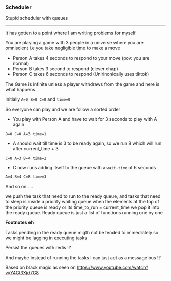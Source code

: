### Scheduler

Stupid scheduler with queues

----

It has gotten to a point where I am writing problems for myself

You are playing a game with 3 people in a universe where you are omniscient
i.e you take negligible time to make a move

- Person A takes 4 seconds to respond to your move (pov: you are normal)
- Person B takes 3 second to respond (clever chap)
- Person C takes 6 seconds to respond (Unirinonically uses tiktok)

The Game is infinite unless a player withdraws from the game and
here is what happens

Initially `A=0 B=0 C=0` and `time=0`

So everyone can play and we are follow a sorted order

- You play with Person A and have to wait for 3 seconds to play with A again

`B=0 C=0 A=3 time=1`

- A should wait till time is 3 to be ready again, so we run B which will run
  after current_time + 3

`C=0 A=3 B=4 time=2`

- C now runs adding itself to the queue with a `wait-time` of 6 seconds

`A=4 B=4 C=8 time=3`

And so on ....

we push the task that need to run to the ready queue, and tasks that need to sleep is inside a priority waiting queue when the elements at the top of the priority queue is ready or its time_to_run = current_time we pop it into the ready queue. Ready queue is just a list of functions running one by one

**Footnotes eh**

Tasks pending in the ready queue migth not be tended to immediately so we might be lagging in executing tasks

Persist the queues with redis !?

And maybe instead of running the tasks I can just act as a message bus !?

Based on black magic as seen on https://www.youtube.com/watch?v=Y4Gt3Xjd7G8

